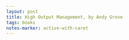 ```yaml
---
layout: post
title: High Output Management, by Andy Grove
tags: books
notes-marker: active-with-caret
---
```


